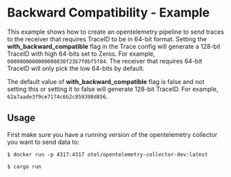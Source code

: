# Backward Compatibility -  Example

This example shows how to create an opentelemetry pipeline to send traces to the receiver that requires TraceID to be in 64-bit format.
Setting the **with_backward_compatible** flag in the Trace config will generate a 128-bit TraceID with high 64-bits set to Zeros. For example, `0000000000000000830f23b7f0bf5f84`.
The receiver that requires 64-bit TraceID will only pick the low 64-bits by default.

The default value of **with_backward_compatible** flag is false and not setting this or setting it to false will generate 128-bit TraceID. For example, `62a7aade3f9ce7174c6b2c859398d856`.

## Usage

First make sure you have a running version of the opentelemetry collector you want to send data to:

```shell
$ docker run -p 4317:4317 otel/opentelemetry-collector-dev:latest
```

```shell
$ cargo run
```



